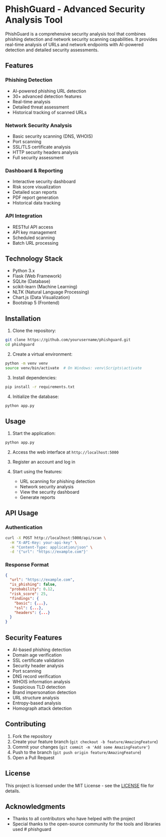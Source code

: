 # PhishGuard - Advanced Security Analysis Tool

PhishGuard is a comprehensive security analysis tool that combines phishing detection and network security scanning capabilities. It provides real-time analysis of URLs and network endpoints with AI-powered detection and detailed security assessments.

## Features

### Phishing Detection
- AI-powered phishing URL detection
- 30+ advanced detection features
- Real-time analysis
- Detailed threat assessment
- Historical tracking of scanned URLs

### Network Security Analysis
- Basic security scanning (DNS, WHOIS)
- Port scanning
- SSL/TLS certificate analysis
- HTTP security headers analysis
- Full security assessment

### Dashboard & Reporting
- Interactive security dashboard
- Risk score visualization
- Detailed scan reports
- PDF report generation
- Historical data tracking

### API Integration
- RESTful API access
- API key management
- Scheduled scanning
- Batch URL processing

## Technology Stack

- Python 3.x
- Flask (Web Framework)
- SQLite (Database)
- scikit-learn (Machine Learning)
- NLTK (Natural Language Processing)
- Chart.js (Data Visualization)
- Bootstrap 5 (Frontend)

## Installation

1. Clone the repository:
```bash
git clone https://github.com/yourusername/phishguard.git
cd phishguard
```

2. Create a virtual environment:
```bash
python -m venv venv
source venv/bin/activate  # On Windows: venv\Scripts\activate
```

3. Install dependencies:
```bash
pip install -r requirements.txt
```

4. Initialize the database:
```bash
python app.py
```

## Usage

1. Start the application:
```bash
python app.py
```

2. Access the web interface at `http://localhost:5000`

3. Register an account and log in

4. Start using the features:
   - URL scanning for phishing detection
   - Network security analysis
   - View the security dashboard
   - Generate reports

## API Usage

### Authentication
```bash
curl -X POST http://localhost:5000/api/scan \
  -H "X-API-Key: your-api-key" \
  -H "Content-Type: application/json" \
  -d '{"url": "https://example.com"}'
```

### Response Format
```json
{
  "url": "https://example.com",
  "is_phishing": false,
  "probability": 0.12,
  "risk_score": 25,
  "findings": {
    "basic": {...},
    "ssl": {...},
    "headers": {...}
  }
}
```

## Security Features

- AI-based phishing detection
- Domain age verification
- SSL certificate validation
- Security header analysis
- Port scanning
- DNS record verification
- WHOIS information analysis
- Suspicious TLD detection
- Brand impersonation detection
- URL structure analysis
- Entropy-based analysis
- Homograph attack detection

## Contributing

1. Fork the repository
2. Create your feature branch (`git checkout -b feature/AmazingFeature`)
3. Commit your changes (`git commit -m 'Add some AmazingFeature'`)
4. Push to the branch (`git push origin feature/AmazingFeature`)
5. Open a Pull Request

## License

This project is licensed under the MIT License - see the [LICENSE](LICENSE) file for details.

## Acknowledgments

- Thanks to all contributors who have helped with the project
- Special thanks to the open-source community for the tools and libraries used #   p h i s h g u a r d  
 